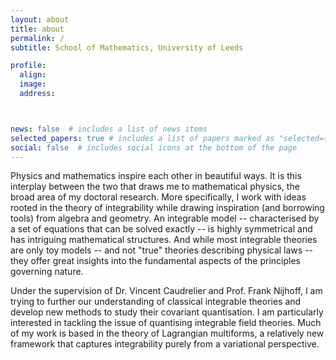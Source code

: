 ```yaml
---
layout: about
title: about
permalink: /
subtitle: School of Mathematics, University of Leeds

profile:
  align:
  image:
  address:



news: false  # includes a list of news items
selected_papers: true # includes a list of papers marked as "selected={true}"
social: false  # includes social icons at the bottom of the page
---
```


Physics and mathematics inspire each other in beautiful ways. It is this interplay between the two that draws me to mathematical physics, the broad area of my doctoral research. More specifically, I work with ideas rooted in the theory of integrability while drawing inspiration (and borrowing tools) from algebra and geometry. An integrable model -- characterised by a set of equations that can be solved exactly -- is highly symmetrical and has intriguing mathematical structures. And while most integrable theories are only toy models -- and not "true" theories describing physical laws -- they offer great insights into the fundamental aspects of the principles governing nature.

Under the supervision of Dr. Vincent Caudrelier and Prof. Frank Nijhoff, I am trying to further our understanding of classical integrable theories and develop new methods to study their covariant quantisation. I am particularly interested in tackling the issue of quantising integrable field theories. Much of my work is based in the theory of Lagrangian multiforms, a relatively new framework that captures integrability purely from a variational perspective.
